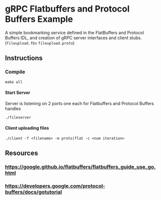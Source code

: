 
# gRPC Flatbuffers and Protocol Buffers Example

A simple bookmarking service defined in the FlatBuffers and Protocol Buffers IDL, and creation of gRPC server interfaces and client stubs. (`fileupload.fbs` `fileupload.proto`)

## Instructions

### Compile 
```
make all
```

#### Start Server
Server is listening on 2 ports one each for Flatbuffers and Protocol Buffers handles
```
./fileserver
```

#### Client uploading files
```
./client -f <filename> -m proto|flat -c <num iteration>
```

## Resources

### https://google.github.io/flatbuffers/flatbuffers_guide_use_go.html
### https://developers.google.com/protocol-buffers/docs/gotutorial
